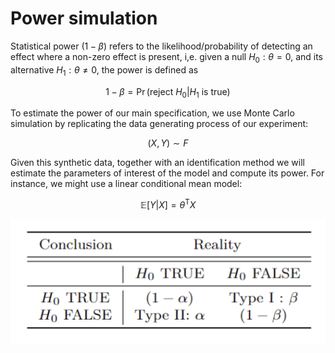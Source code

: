 # Power simulation 

Statistical power $(1-\beta)$ refers to the likelihood/probability of detecting an effect where a non-zero effect is present, i,e. given a null $H_0 : \theta = 0$, and its alternative $H_1 : \theta \neq 0$, the power is defined as

$$1-\beta = \Pr(\text{reject } H_0 | H_1  \text{ is true})$$

To estimate the power of our main specification, we use Monte Carlo simulation by replicating the data generating process of our experiment:

$$(X,Y)\sim F$$

Given this synthetic data, together with an identification method we will estimate the parameters of interest of the model and compute its power.
For instance, we might use a linear conditional mean model:

$$\mathbb{E}[Y|X]=\theta^{\mathsf{T}}X$$


![Type error](https://raw.githubusercontent.com/isaacmeza/power_simulations/main/table_type_error.png)
